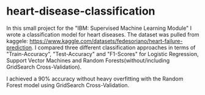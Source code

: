 # heart-disease-classification
In this small project for the "IBM: Supervised Machine Learning Module" I wrote a classification model for heart diseases. 
The dataset was pulled from kaggele: https://www.kaggle.com/datasets/fedesoriano/heart-failure-prediction.
I compared three different classification approaches in terms of "Train-Accuracy", "Test-Accuracy" and "F1-Scores"
for Logistic Regression, Support Vector Machines and Random Forests(without/including GridSearch Cross-Validation).

I achieved a 90% accuracy without heavy overfitting with the Random Forest model using GridSearch Cross-Validation.
